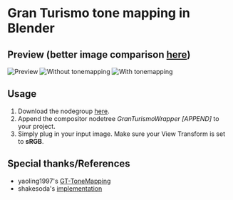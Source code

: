 # Gran Turismo tone mapping in Blender

## Preview (better image comparison [here](https://imgsli.com/MTIyNjMy))
![Preview](https://user-images.githubusercontent.com/77230051/186923616-70c7e039-d48c-4d37-80e4-114457c86a49.png)
![Without tonemapping](https://user-images.githubusercontent.com/77230051/186924214-21723b98-2382-427c-a364-b4ee4181b294.png)
![With tonemapping](https://user-images.githubusercontent.com/77230051/186924314-a633e4de-a14f-4d85-9ebd-8bc4d7a81d93.png)

## Usage
1. Download the nodegroup [here](https://github.com/festivize/Blender-GT-Tonemapper/archive/refs/heads/main.zip).
2. Append the compositor nodetree *GranTurismoWrapper [APPEND]* to your project.
3. Simply plug in your input image. Make sure your View Transform is set to **sRGB**.

## Special thanks/References
- yaoling1997's [GT-ToneMapping](https://github.com/yaoling1997/GT-ToneMapping)
- shakesoda's [implementation](https://gist.github.com/shakesoda/1dcb3e159f586995ca076c8b21f05a67)

